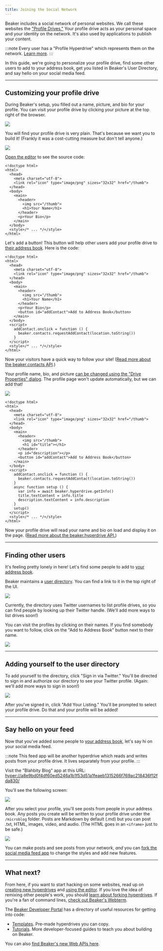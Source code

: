 ```yaml
---
title: Joining the Social Network
---
```


Beaker includes a social network of personal websites. We call these websites the ["Profile Drives."](intermediate/your-profile-drive.md) Your profile drive acts as your personal space and your identity on the network. It's also used by applications to publish your content.

:::note
Every user has a "Profile Hyperdrive" which represents them on the network. [Learn more](intermediate/your-profile-drive.md).
:::

In this guide, we're going to personalize your profile drive, find some other users to add to your address book, get you listed in Beaker's User Directory, and say hello on your social media feed.

---

## Customizing your profile drive

During Beaker's setup, you filled out a name, picture, and bio for your profile. You can visit your profile drive by clicking your picture at the top right of the browser.

<img class="centered" src="/img/profile-button.png" />

You will find your profile drive is very plain. That's because we want you to build it! (Frankly it was a cost-cutting measure but don't tell anyone.)

<img class="centered" src="/img/social-network-profile-1.png" />

[Open the editor](beginner/using-the-editor.md) to see the source code:

```markup {}
<!doctype html>
<html>
  <head>
    <meta charset="utf-8">
    <link rel="icon" type="image/png" sizes="32x32" href="/thumb">
  </head>
  <body>
    <main>
      <header>
        <img src="/thumb">
        <h1>Your Name</h1>
      </header>
      <p>Your Bio</p>
    </main>
  </body>
  <style>/* ... */</style>
</html>
```

Let's add a button! This button will help other users add your profile drive to [their address book](intermediate/your-address-book.md). Here is the code:

```markup {17-21}
<!doctype html>
<html>
  <head>
    <meta charset="utf-8">
    <link rel="icon" type="image/png" sizes="32x32" href="/thumb">
  </head>
  <body>
    <main>
      <header>
        <img src="/thumb">
        <h1>Your Name</h1>
      </header>
      <p>Your Bio</p>
      <button id="addContact">Add to Address Book</button>
    </main>
  </body>
  <script>
    addContact.onclick = function () {
      beaker.contacts.requestAddContact(location.toString())
    }
  </script>
  <style>/* ... */</style>
</html>
```

Now your visitors have a quick way to follow your site! ([Read more about the beaker.contacts API](apis/beaker.contacts.md).)

Your profile name, bio, and picture [can be changed using the "Drive Properties" dialog](beginner/changing-a-drive-title-or-thumbnail.md). The profile page won't update automatically, but we can add that!

<img class="centered" src="/img/social-network-profile-2.png" />

```markup {21-26}
<!doctype html>
<html>
  <head>
    <meta charset="utf-8">
    <link rel="icon" type="image/png" sizes="32x32" href="/thumb">
  </head>
  <body>
    <main>
      <header>
        <img src="/thumb">
        <h1 id="title"></h1>
      </header>
      <p id="description"></p>
      <button id="addContact">Add to Address Book</button>
    </main>
  </body>
  <script>
    addContact.onclick = function () {
      beaker.contacts.requestAddContact(location.toString())
    }
    async function setup () {
      var info = await beaker.hyperdrive.getInfo()
      title.textContent = info.title
      description.textContent = info.description
    }
    setup()
  </script>
  <style>/* ... */</style>
</html>
```

Now your profile drive will read your name and bio on load and display it on the page. ([Read more about the beaker.hyperdrive API.](apis/beaker.hyperdrive.md))

---

## Finding other users

It's feeling pretty lonely in here! Let's find some people to add to [your address book](intermediate/your-address-book.md).

Beaker maintains a [user directory](https://userlist.beakerbrowser.com/). You can find a link to it in the top right of the UI.

<img class="centered" src="/img/user-directory.png" />

Currently, the directory uses Twitter usernames to list profile drives, so you can find people by looking up their Twitter handle. (We'll add more ways to list drives soon!)

You can visit the profiles by clicking on their names. If you find somebody you want to follow, click on the "Add to Address Book" button next to their name.

<img class="centered" src="/img/user-directory-entry.png" />

---

## Adding yourself to the user directory

To add yourself to the directory, click "Sign in via Twitter." You'll be directed to sign in and authorize our directory to see your Twitter profile. (Again: we'll add more ways to sign in soon!)

<img class="centered" src="/img/user-directory-add.png" />

After you've signed in, click "Add Your Listing." You'll be prompted to select your profile drive. Do that and your profile will be added!

---

## Say hello on your feed

Now that you've added some people to [your address book](intermediate/your-address-book.md), let's say hi on your social media feed.

:::note
This feed app will be another hyperdrive which reads and writes posts from your profile drive. It lives separately from your profile.
:::

Visit the "Blahbity Blog" app at this URL: [hyper://a8e9bd0f4df60ed5246a1b1f53d51a1feaeb1315266f769ac218436f12fda830/](hyper://a8e9bd0f4df60ed5246a1b1f53d51a1feaeb1315266f769ac218436f12fda830/)

You'll see the following screen:

<img class="centered" src="/img/my-feed-not-signed-in.png" />

After you select your profile, you'll see posts from people in your address book. Any posts you create will be written to your profile drive under the `/microblog` folder. Posts are Markdown by default (.md) but you can post .txt, HTML, images, video, and audio. (The HTML goes in an `<iframe>` just to be safe.)

<img class="centered" src="/img/my-feed.png" />

You can make posts and see posts from your network, _and_ you can [fork the social media feed app](advanced/forking-hyperdrives.md) to change the styles and add new features.

---

## What next?

From here, if you want to start hacking on some websites, read up on [creating new hyperdrives](beginner/creating-new-hyperdrives.md) and [using the editor](beginner/using-the-editor.md). If you love the idea of remixing other people's work, you should [learn about forking hyperdrives](advanced/forking-hyperdrives.md). If you're a fan of command lines, [check out Beaker's Webterm](advanced/webterm.md).

The [Beaker Developer Portal](https://beaker.dev/) has a directory of useful resources for getting into code:

* [Templates](https://beaker.dev/docs/templates/). Pre-made hyperdrives you can copy.
* [Tutorials](https://beaker.dev/docs/tutorials/). More developer-focused guides to teach you about building on Beaker.

You can also [find Beaker's new Web APIs here](/#apis).
